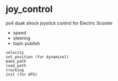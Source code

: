 # joy_control

ps4 duak shock joystick control for Electric Scooter

- speed 
- steering
- topic publish

```
velocity
set_position (for dynamixel)
make_path
load_path
tracking
init (for GPS)
```